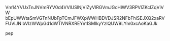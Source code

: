 Vm14YVUxTnJNVmRYV0d4VVlUSlNjVlZyVlRGVmJGcHlWV3RPVlZKclZqVlVW
bEpUWWtaSmVGTnNUbFpTCmJFWXpWWHBDVDJSR2NFbFhiSEJXQ2xaRVFUVlJN
bVIzWWpGd1dWTlVNRXREYm1SMlkyYzlQUW9LYm0xcAoKaGJk

pep